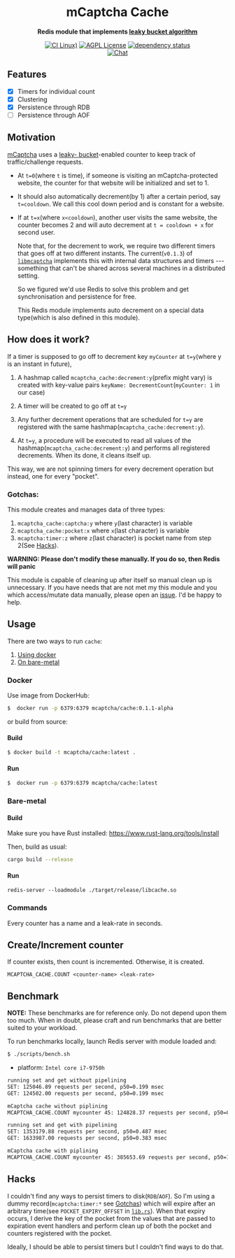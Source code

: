 <div align="center">
  <h1>mCaptcha Cache</h1>
  <p>
    <strong>
      Redis module that implements
      <a href="https://en.wikipedia.org/wiki/Leaky_bucket"
        >leaky bucket algorithm</a
      >
    </strong>
  </p>

[![CI Linux)](https://github.com/mCaptcha/cache/actions/workflows/linux.yml/badge.svg)](https://github.com/mCaptcha/cache/actions/workflows/linux.yml)
[![AGPL License](https://img.shields.io/badge/license-AGPL-blue.svg?style=flat-square)](http://www.gnu.org/licenses/agpl-3.0)
[![dependency status](https://deps.rs/repo/github/mCaptcha/cache/status.svg)](https://deps.rs/repo/github/mCaptcha/cache)
<br />
[![Chat](https://img.shields.io/badge/matrix-+mcaptcha:matrix.batsense.net-purple?style=flat-square)](https://matrix.to/#/+mcaptcha:matrix.batsense.net)

</div>

## Features

- [x] Timers for individual count
- [x] Clustering
- [x] Persistence through RDB
- [ ] Persistence through AOF

## Motivation

[mCaptcha](https://github.com/mCaptcha/mCaptcha) uses a [leaky-
bucket](https://en.wikipedia.org/wiki/Leaky_bucket)-enabled counter to
keep track of traffic/challenge requests.

- At `t=0`(where `t` is time), if someone is visiting an mCaptcha-protected website, the
  counter for that website will be initialized and set to 1.

- It should also automatically decrement(by 1) after a certain period, say
  `t=cooldown`. We call this cool down period and is constant for a
  website.

- If at `t=x`(where `x<cooldown`), another user visits the same website,
  the counter becomes 2 and will auto decrement at `t = cooldown + x`
  for second user.

  Note that, for the decrement to work, we require two different timers
  that goes off at two different instants. The current(`v0.1.3`) of
  [`libmcaptcha`](https://github.com/mCaptcha/libmcaptcha/) implements
  this with internal data structures and timers --- something that can't
  be shared across several machines in a distributed setting.

  So we figured we'd use Redis to solve this problem and get
  synchronisation and persistence for free.

  This Redis module implements auto decrement on a special
  data type(which is also defined in this module).

## How does it work?

If a timer is supposed to go off to
decrement key `myCounter` at `t=y`(where y is an instant in future),

1. A hashmap called `mcaptcha_cache:decrement:y`(prefix might vary) is
   created with key-value pairs `keyName: DecrementCount`(`myCounter: 1` in
   our case)

2. A timer will be created to go off at `t=y`
3. Any further decrement operations that are scheduled for `t=y` are
   registered with the same hashmap(`mcaptcha_cache:decrement:y`).

4. At `t=y`, a procedure will be executed to read
   all values of the hashmap(`mcaptcha_cache:decrement:y`) and performs
   all registered decrements. When its done, it cleans itself up.

This way, we are not spinning timers for every decrement operation but
instead, one for every "pocket".

### Gotchas:

This module creates and manages data of three types:

1.  `mcaptcha_cache:captcha:y` where `y`(last character) is variable
2.  `mcaptcha_cache:pocket:x` where `x`(last character) is variable
3.  `mcaptcha:timer:z` where `z`(last character) is pocket name from
    step 2(See [Hacks](#hacks)).

**WARNING: Please don't modify these manually. If you do so, then Redis
will panic**

This module is capable of cleaning up after itself so manual clean up is
unnecessary. If you have needs that are not met my this module and you
which access/mutate data manually, please open an
[issue](https://github.com/mCaptcha/cache/issues). I'd be happy to help.

## Usage

There are two ways to run `cache`:

1. [Using docker](#docker)
2. [On bare-metal](#bare-metal)

### Docker

Use image from DockerHub:

```bash
$  docker run -p 6379:6379 mcaptcha/cache:0.1.1-alpha
```

or build from source:

#### Build

```bash
$ docker build -t mcaptcha/cache:latest .
```

#### Run

```bash
$  docker run -p 6379:6379 mcaptcha/cache:latest
```

### Bare-metal

#### Build

Make sure you have Rust installed:
https://www.rust-lang.org/tools/install

Then, build as usual:

```bash
cargo build --release
```

#### Run

```
redis-server --loadmodule ./target/release/libcache.so
```

### Commands

Every counter has a name and a leak-rate in seconds.

## Create/Increment counter

If counter exists, then count is incremented. Otherwise, it is created.

```redis
MCAPTCHA_CACHE.COUNT <counter-name> <leak-rate>
```

## Benchmark

**NOTE:** These benchmarks are for reference only. Do not depend upon
them too much. When in doubt, please craft and run benchmarks that are
better suited to your workload.

To run benchmarks locally, launch Redis server with module loaded and:

```bash
$ ./scripts/bench.sh
```

- platform: `Intel core i7-9750h`

```bash
running set and get without pipelining
SET: 125046.89 requests per second, p50=0.199 msec
GET: 124502.00 requests per second, p50=0.199 msec

mCaptcha cache without piplining
MCAPTCHA_CACHE.COUNT mycounter 45: 124828.37 requests per second, p50=0.215 msec

running set and get with pipelining
SET: 1353179.88 requests per second, p50=0.487 msec
GET: 1633987.00 requests per second, p50=0.383 msec

mCaptcha cache with piplining
MCAPTCHA_CACHE.COUNT mycounter 45: 385653.69 requests per second, p50=1.959 msec
```

## Hacks

I couldn't find any ways to persist timers to disk(`RDB`/`AOF`). So I'm
using a dummy record(`mcaptcha:timer:*` see [Gotchas](#gotchas)) which
will expire after an arbitrary time(see `POCKET_EXPIRY_OFFSET` in
[`lib.rs`](./src/lib.rs)). When that expiry occurs, I derive the key of
the pocket from the values that are passed to expiration event handlers
and perform clean up of both the pocket and counters registered with the
pocket.

Ideally, I should be able to persist timers but I couldn't find ways to
do that.
